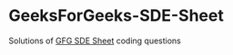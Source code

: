 # GeeksForGeeks-SDE-Sheet
Solutions of [GFG SDE Sheet](https://www.geeksforgeeks.org/sde-sheet-a-complete-guide-for-sde-preparation/) coding questions
